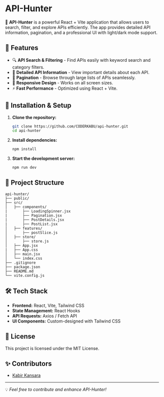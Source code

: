 # API-Hunter

🚀 **API-Hunter** is a powerful React + Vite application that allows users to search, filter, and explore APIs efficiently. The app provides detailed API information, pagination, and a professional UI with light/dark mode support.

## 📌 Features
- 🔍 **API Search & Filtering** - Find APIs easily with keyword search and category filters.
- 📄 **Detailed API Information** - View important details about each API.
- 🔄 **Pagination** - Browse through large lists of APIs seamlessly.
- 📱 **Responsive Design** - Works on all screen sizes.
- ⚡ **Fast Performance** - Optimized using React + Vite.

## 🚀 Installation & Setup

1. **Clone the repository:**
   ```sh
   git clone https://github.com/CODERKABU/api-hunter.git
   cd api-hunter
   ```

2. **Install dependencies:**
   ```sh
   npm install
   ```

3. **Start the development server:**
   ```sh
   npm run dev
   ```

## 📂 Project Structure
```
api-hunter/
├── public/           
├── src/
│   ├── components/
|       ├── LoadingSpinner.jsx
|       ├── Pagination.jsx
|       ├── PostDetails.jsx
|       ├── PostList.jsx   
│   ├── features/     
│       ├── postSlice.js       
│   ├── store/     
│       ├── store.js      
│   ├── App.jsx
|   ├── App.css      
│   ├── main.jsx      
│   └── index.css     
├── .gitignore         
├── package.json       
├── README.md          
└── vite.config.js     
```

## 🛠 Tech Stack
- **Frontend:** React, Vite, Tailwind CSS
- **State Management:** React Hooks
- **API Requests:** Axios / Fetch API
- **UI Components:** Custom-designed with Tailwind CSS

## 📄 License
This project is licensed under the MIT License.

## ✨ Contributors
- [Kabir Kansara](https://github.com/CODERKABU)

---

💡 *Feel free to contribute and enhance API-Hunter!*
